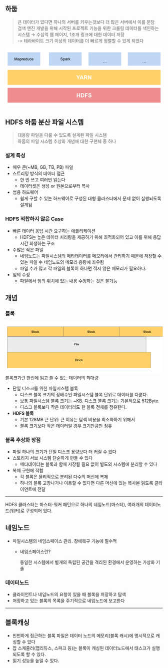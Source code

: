 ## 하둡
>  큰 데이터가 있다면 하나의 서버를 키우는것보다 더 많은 서버에서 이를 분담  
검색 엔진 개발을 위해 시작된 프로젝트
기능을  위한 크롤링 데이터를 색인하는 시스템 → 수십억 웹 페이지, 1조개 링크에 대한 데이터 저장  
-> 테라바이트 크기 이상의 데이터를 더 빠르게 정렬할 수 있게 되었다

![](images/hdfs1.png)
## HDFS 하둡 분산 파일 시스템
> 대용량 파일을 다룰 수 있도록 설계된 파일 시스템  
하둡의 파일 시스템 추상화 개념에 대한 구현체 중 하나
### 설계 특성
- 매우 큰(~MB, GB, TB, PB) 파일
- 스트리밍 방식의 데이터 접근
    - 한 번 쓰고 여러번 읽는다
    - 데이터셋은 생성 or 원본으로부터 복사
- 범용 하드웨어
    - 쉽게 구할 수 있는 하드웨어로 구성된 대형 클러스터에서 문제 없이 실행되도록 설계됨
### HDFS 적합하지 않은 Case

- 빠른 데이터 응답 시간 요구하는 애플리케이션
    - HDFS는 높은 데이터 처리량을 제공하기 위해 최적화되어 있고 이를 위해 응답 시간 희생하는 구조
- 수많은 작은 파일
    - 네임노드는 파일시스템의 메타데이터를 메모리에서 관리하기 때문에 저장할 수 있는 파일 수 네임노드의 메모리 용량에 좌우됨
    - 파일 수가 많고 각 파일의 블록이 하나면 적지 않은 메모리가 필요하다.
- 임의 수정
    - 파일에서 임의 위치에 있는 내용 수정하는 것은 불가능

## 개념

### 블록
![](images/hdfs2.png)
블록크기란 한번에 읽고 쓸 수 있는 데이터의 최대량
- 단일 디스크를 위한 파일시스템 블록
    - 디스크 블록 크기의 정배수인 파일시스템 블록 단위로 데이터를 다룬다.
    - 보통 파일시스템 블록 크기는 ~KB. 디스크 블록 크기는 기본적으로 512Byte.
    - 디스크 블록보다 작은 데이터라도 한 블록 전체를 점유한다.
- **HDFS 블록**
    - 기본 128MB 큰 단위: 큰 이유는 탐색 비용을 최소화하기 위해서
    - 블록 크기보다 작은 데이터일 경우 크기만큼만 점유

### 블록 추상화 장점

- 파일 하나의 크기가 단일 디스크 용량보다 더 커질 수 있다
- 스토리지 서브 시스템 단순하게 만들 수 있다
    - 메타데이터는 블록과 함께 저장될 필요 없어 별도의 시스템에 분리할 수 있다
- 복제 구현에 적합
    - 각 블록은 물리적으로 분리된 다수의 머신에 복제
    - 하나의 블록 고장나거나 이용할 수 없다면 다른 머신에 있는 복사본 읽도록 클라이언트에 전달

---

HDFS 클러스터는 마스터-워커 패턴으로 하나의 네임노드(마스터), 여러개의 데이터노드(워커)로 구성되어 있다.

## 네임노드

- 파일시스템의 네임스페이스 관리. 장애복구 기능에 필수적
    - 네임스페이스란?
        
        동일한 시스템에서 별개의 독립된 공간을 격리된 환경에서 운영하는 가상화 기술
        

### 데이터노드

- 클라이언트나 네임노드의 요청이 있을 때 블록을 저장하고 탐색
- 저장하고 있는 블록의 목록을 주기적으로 네임노드에 보고한다

---

## 블록캐싱

- 빈번하게 접근하는 블록 파일은 데이터 노드의 메모리(블록 캐시)에 명시적으로 캐싱할 수 있다
- 잡 스케줄러(맵리듀스, 스파크 등)는 블록이 캐싱된 데이터노드에서 태스크가 실행되도록 할 수 있다.
- 읽기 성능을 높일 수 있다.